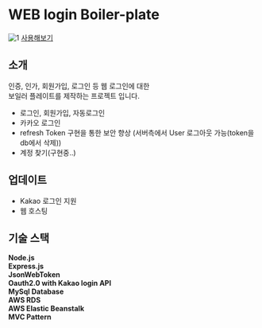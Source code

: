 # WEB login Boiler-plate  

![1](https://i.imgur.com/DMivTYI.png)
[사용해보기](http://logintest-env.eba-p4x82irp.ap-northeast-2.elasticbeanstalk.com)


## 소개  
인증, 인가, 회원가입, 로그인 등 웹 로그인에 대한  
보일러 플레이트를 제작하는 프로젝트 입니다.  
  
- 로그인, 회원가입, 자동로그인  
- 카카오 로그인  
- refresh Token 구현을 통한 보안 향상 (서버측에서 User 로그아웃 가능(token을 db에서 삭제))  
- 계정 찾기(구현중..)  

## 업데이트  
- Kakao 로그인 지원  
- 웹 호스팅  

## 기술 스택
**Node.js**  
**Express.js**  
**JsonWebToken**  
**Oauth2.0 with Kakao login API**  
**MySql Database**  
**AWS RDS**  
**AWS Elastic Beanstalk**  
**MVC Pattern**  

